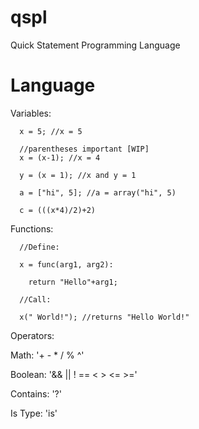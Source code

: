 # qspl
Quick Statement Programming Language

# Language

Variables:
```
  x = 5; //x = 5
  
  //parentheses important [WIP]
  x = (x-1); //x = 4
  
  y = (x = 1); //x and y = 1
  
  a = ["hi", 5]; //a = array("hi", 5)
  
  c = (((x*4)/2)+2)
```
Functions:
```
  //Define:
  
  x = func(arg1, arg2):
  
    return "Hello"+arg1;
  
  //Call:
  
  x(" World!"); //returns "Hello World!"
``` 
Operators:

Math: '+ - * / % ^'

Boolean: '&& || ! == < > <= >='

Contains: '?'

Is Type: 'is'
